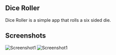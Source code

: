 
## Dice Roller

Dice Roller is a simple app that rolls a six sided die.


## Screenshots

![Screenshot1](screenshots/screen0.png) ![Screenshot1](screenshots/screen1.png)
